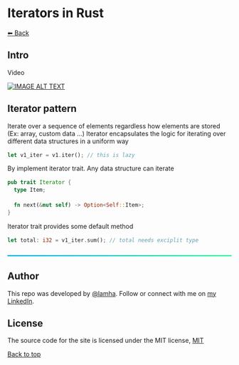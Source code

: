 # Iterators in Rust

[⬅ Back](../README.md)

## Intro 
Video 

<div>
  <a href="https://www.youtube.com/watch?v=4GcKrj4By8k"><img src="https://img.youtube.com/vi/4GcKrj4By8k/0.jpg" alt="IMAGE ALT TEXT"></a>
</div>

## Iterator pattern
Iterate over a sequence of elements regardless how elements are stored (Ex: array, custom data ...)
Iterator encapsulates the logic for iterating over different data structures in a uniform way 

```Rust
let v1_iter = v1.iter(); // this is lazy 
```

By implement iterator trait. Any data structure can iterate

```Rust
pub trait Iterator {
  type Item;

  fn next(&mut self) -> Option<Self::Item>;
}
```

Iterator trait provides some default method 

```Rust
let total: i32 = v1_iter.sum(); // total needs exciplit type
```



<p><img type="separator" height=8px width="100%" src="https://github.com/HaLamUs/nft-drop/blob/main/assets/aqua.png"></p>

## Author

This repo was developed by [@lamha](https://github.com/HaLamUs). 
Follow or connect with me on [my LinkedIn](https://www.linkedin.com/in/lamhacs). 

## License
The source code for the site is licensed under the MIT license, [MIT](https://opensource.org/license/mit/)

 <a href="#top">Back to top</a>